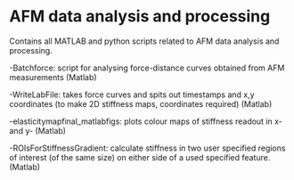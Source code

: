 # AFM data analysis and processing

Contains all MATLAB and python scripts related to AFM data analysis and processing. 

-Batchforce: script for analysing force-distance curves obtained from AFM measurements (Matlab)

-WriteLabFile: takes force curves and spits out timestamps and x,y coordinates (to make 2D stiffness maps, coordinates required) (Matlab)

-elasticitymapfinal_matlabfigs: plots colour maps of stiffness readout in x- and y- (Matlab)

-ROIsForStiffnessGradient: calculate stiffness in two user specified regions of interest (of the same size) on either side of a used specified feature. (Matlab)

